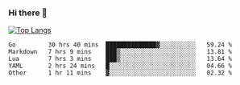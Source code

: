 ### Hi there 👋

<!--
**3Xpl0it3r/3Xpl0it3r** is a ✨ _special_ ✨ repository because its `README.md` (this file) appears on your GitHub profile.

Here are some ideas to get you started:

- 🔭 I’m currently working on ...
- 🌱 I’m currently learning ...
- 👯 I’m looking to collaborate on ...
- 🤔 I’m looking for help with ...
- 💬 Ask me about ...
- 📫 How to reach me: ...
- 😄 Pronouns: ...
- ⚡ Fun fact: ...
-->


[![Top Langs](https://github-readme-stats.vercel.app/api/top-langs/?username=3Xpl0it3r&layout=compact)](https://github.com/3Xpl0it3r/3Xpl0it3r)

<!--START_SECTION:waka-->

```text
Go         30 hrs 40 mins  ██████████████▓░░░░░░░░░░   59.24 %
Markdown   7 hrs 9 mins    ███▒░░░░░░░░░░░░░░░░░░░░░   13.81 %
Lua        7 hrs 3 mins    ███▒░░░░░░░░░░░░░░░░░░░░░   13.64 %
YAML       2 hrs 24 mins   █░░░░░░░░░░░░░░░░░░░░░░░░   04.66 %
Other      1 hr 11 mins    ▓░░░░░░░░░░░░░░░░░░░░░░░░   02.32 %
```

<!--END_SECTION:waka-->
